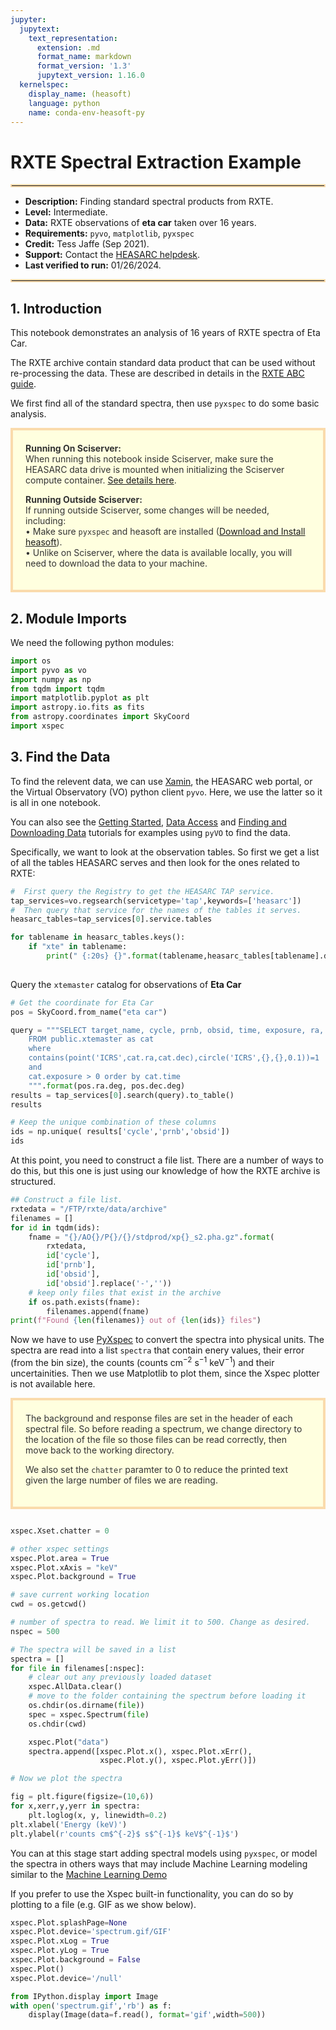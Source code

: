 ```yaml
---
jupyter:
  jupytext:
    text_representation:
      extension: .md
      format_name: markdown
      format_version: '1.3'
      jupytext_version: 1.16.0
  kernelspec:
    display_name: (heasoft)
    language: python
    name: conda-env-heasoft-py
---
```


# RXTE Spectral Extraction Example
<hr style="border: 2px solid #fadbac" />

- **Description:** Finding standard spectral products from RXTE.
- **Level:** Intermediate.
- **Data:** RXTE observations of **eta car** taken over 16 years.
- **Requirements:** `pyvo`, `matplotlib`, `pyxspec`
- **Credit:** Tess Jaffe (Sep 2021).
- **Support:** Contact the [HEASARC helpdesk](https://heasarc.gsfc.nasa.gov/cgi-bin/Feedback).
- **Last verified to run:** 01/26/2024.

<hr style="border: 2px solid #fadbac" />


## 1. Introduction
This notebook demonstrates an analysis of 16 years of RXTE spectra of Eta Car. 

The RXTE archive contain standard data product that can be used without re-processing the data. These are described in details in the [RXTE ABC guide](https://heasarc.gsfc.nasa.gov/docs/xte/abc/front_page.html).

We first find all of the standard spectra, then use `pyxspec` to do some basic analysis.

<div style='color: #333; background: #ffffdf; padding:20px; border: 4px solid #fadbac'>
<b>Running On Sciserver:</b><br>
When running this notebook inside Sciserver, make sure the HEASARC data drive is mounted when initializing the Sciserver compute container. <a href='https://heasarc.gsfc.nasa.gov/docs/sciserver/'>See details here</a>.
<br>

<b>Running Outside Sciserver:</b><br>
If running outside Sciserver, some changes will be needed, including:<br>
&bull; Make sure <code>pyxspec</code> and heasoft are installed (<a href='https://heasarc.gsfc.nasa.gov/docs/software/lheasoft/'>Download and Install heasoft</a>).<br>
&bull; Unlike on Sciserver, where the data is available locally, you will need to download the data to your machine.<br>
</div>


## 2. Module Imports
We need the following python modules:


```python
import os
import pyvo as vo
import numpy as np
from tqdm import tqdm
import matplotlib.pyplot as plt
import astropy.io.fits as fits
from astropy.coordinates import SkyCoord
import xspec
```

## 3. Find the Data

To find the relevent data, we can use [Xamin](https://heasarc.gsfc.nasa.gov/xamin/), the HEASARC web portal, or the Virtual Observatory (VO) python client `pyvo`. Here, we use the latter so it is all in one notebook.

You can also see the [Getting Started](getting-started.md), [Data Access](data-access.md) and  [Finding and Downloading Data](data-find-download.md) tutorials for examples using `pyVO` to find the data.

Specifically, we want to look at the observation tables.  So first we get a list of all the tables HEASARC serves and then look for the ones related to RXTE:

```python
#  First query the Registry to get the HEASARC TAP service.
tap_services=vo.regsearch(servicetype='tap',keywords=['heasarc'])
#  Then query that service for the names of the tables it serves.
heasarc_tables=tap_services[0].service.tables

for tablename in heasarc_tables.keys():
    if "xte" in tablename:  
        print(" {:20s} {}".format(tablename,heasarc_tables[tablename].description))
 
```

Query the `xtemaster` catalog for observations of **Eta Car**

```python
# Get the coordinate for Eta Car
pos = SkyCoord.from_name("eta car")

query = """SELECT target_name, cycle, prnb, obsid, time, exposure, ra, dec 
    FROM public.xtemaster as cat 
    where 
    contains(point('ICRS',cat.ra,cat.dec),circle('ICRS',{},{},0.1))=1 
    and 
    cat.exposure > 0 order by cat.time
    """.format(pos.ra.deg, pos.dec.deg)
results = tap_services[0].search(query).to_table()
results
```

```python
# Keep the unique combination of these columns
ids = np.unique( results['cycle','prnb','obsid'])
ids
```

At this point, you need to construct a file list.  There are a number of ways to do this, but this one is just using our knowledge of how the RXTE archive is structured.

```python
## Construct a file list.
rxtedata = "/FTP/rxte/data/archive"
filenames = []
for id in tqdm(ids):
    fname = "{}/AO{}/P{}/{}/stdprod/xp{}_s2.pha.gz".format(
        rxtedata,
        id['cycle'],
        id['prnb'],
        id['obsid'],
        id['obsid'].replace('-',''))
    # keep only files that exist in the archive
    if os.path.exists(fname):
        filenames.append(fname)
print(f"Found {len(filenames)} out of {len(ids)} files")
```

Now we have to use [PyXspec](https://heasarc.gsfc.nasa.gov/xanadu/xspec/python/html/quick.html) to convert the spectra into physical units. The spectra are read into a list `spectra` that contain enery values, their error (from the bin size), the counts (counts cm$^{-2}$ s$^{-1}$ keV$^{-1}$) and their uncertainities.  Then we use Matplotlib to plot them, since the Xspec plotter is not available here.  

<div style='color: #333; background: #ffffdf; padding:20px; border: 4px solid #fadbac'>
The background and response files are set in the header of each spectral file. So before reading a spectrum, we change directory to the location of the file so those files can be read correctly, then move back to the working directory.

We also set the <code>chatter</code> paramter to 0 to reduce the printed text given the large number of files we are reading.
</div>

```python

xspec.Xset.chatter = 0

# other xspec settings
xspec.Plot.area = True
xspec.Plot.xAxis = "keV"
xspec.Plot.background = True

# save current working location
cwd = os.getcwd()

# number of spectra to read. We limit it to 500. Change as desired.
nspec = 500

# The spectra will be saved in a list
spectra = []
for file in filenames[:nspec]:
    # clear out any previously loaded dataset
    xspec.AllData.clear()
    # move to the folder containing the spectrum before loading it
    os.chdir(os.dirname(file))
    spec = xspec.Spectrum(file)
    os.chdir(cwd)

    xspec.Plot("data")
    spectra.append([xspec.Plot.x(), xspec.Plot.xErr(),
                    xspec.Plot.y(), xspec.Plot.yErr()])

```

```python
# Now we plot the spectra

fig = plt.figure(figsize=(10,6))
for x,xerr,y,yerr in spectra:
    plt.loglog(x, y, linewidth=0.2)
plt.xlabel('Energy (keV)')
plt.ylabel(r'counts cm$^{-2}$ s$^{-1}$ keV$^{-1}$')
```

You can at this stage start adding spectral models using `pyxspec`, or model the spectra in others ways that may include Machine Learning modeling similar to the [Machine Learning Demo](model-rxte-ml.md)

If you prefer to use the Xspec built-in functionality, you can do so by plotting to a file (e.g. GIF as we show below).

```python
xspec.Plot.splashPage=None
xspec.Plot.device='spectrum.gif/GIF'
xspec.Plot.xLog = True
xspec.Plot.yLog = True
xspec.Plot.background = False
xspec.Plot()
xspec.Plot.device='/null'
```

```python
from IPython.display import Image
with open('spectrum.gif','rb') as f:
    display(Image(data=f.read(), format='gif',width=500))
```

```python

```
